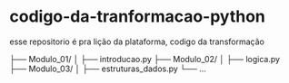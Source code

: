 # codigo-da-tranformacao-python
esse repositorio é pra lição da plataforma, codigo da transformação 

├── Modulo_01/
│   ├── introducao.py
├── Modulo_02/
│   ├── logica.py
├── Modulo_03/
│   ├── estruturas_dados.py
└── ...
